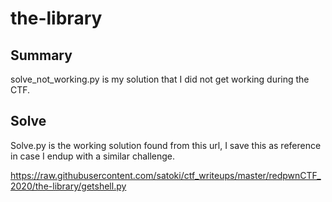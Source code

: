 # the-library

## Summary

solve_not_working.py is my solution that I did not get working during the CTF.

## Solve 

Solve.py is the working solution found from this url, I save this as reference in case I endup with a similar challenge.

https://raw.githubusercontent.com/satoki/ctf_writeups/master/redpwnCTF_2020/the-library/getshell.py
